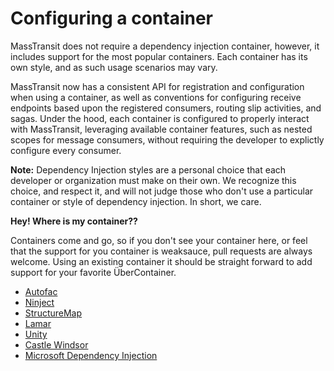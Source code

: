# Configuring a container

MassTransit does not require a dependency injection container, however, it includes support for the most popular containers. Each container has its own style, and as such usage scenarios may vary.

MassTransit now has a consistent API for registration and configuration when using a container, as well as conventions for configuring receive endpoints based upon the registered consumers, routing slip activities, and sagas. Under the hood, each container is configured to properly interact with MassTransit, leveraging available container features, such as nested scopes for message consumers, without requiring the developer to explictly configure every consumer.

<div class="alert alert-info">
<b>Note:</b>
    Dependency Injection styles are a personal choice that each developer or organization must make on their own. We recognize this choice, and respect it, and will not judge those who don't use a particular container or style of dependency injection. In short, we care.
</div>

**Hey! Where is my container??**

Containers come and go, so if you don't see your container here, or feel that the support for you container is weaksauce, pull requests are always welcome. Using an existing container it should be straight forward to add support for your favorite ÜberContainer.

* [Autofac](autofac.md)
* [Ninject](ninject.md)
* [StructureMap](structuremap.md)
* [Lamar](lamar.md)
* [Unity](unity.md)
* [Castle Windsor](castlewindsor.md)
* [Microsoft Dependency Injection](msdi.md)
